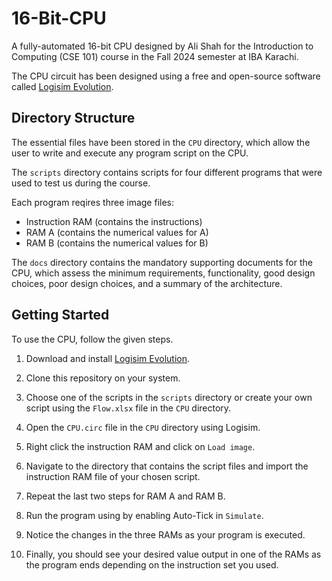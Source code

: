 # 16-Bit-CPU

A fully-automated 16-bit CPU designed by Ali Shah for the Introduction to Computing (CSE 101) course in the Fall 2024 semester at IBA Karachi.

The CPU circuit has been designed using a free and open-source software called [Logisim Evolution](https://github.com/logisim-evolution/).

## Directory Structure

The essential files have been stored in the `CPU` directory, which allow the user to write and execute any program script on the CPU.

The `scripts` directory contains scripts for four different programs that were used to test us during the course.

Each program reqires three image files:
- Instruction RAM (contains the instructions)
- RAM A (contains the numerical values for A)
- RAM B (contains the numerical values for B)

The `docs` directory contains the mandatory supporting documents for the CPU, which assess the minimum requirements, functionality, good design choices, poor design choices, and a  summary of the architecture.

## Getting Started

To use the CPU, follow the given steps.

1. Download and install [Logisim Evolution](https://github.com/logisim-evolution/).

2. Clone this repository on your system.

3. Choose one of the scripts in the `scripts` directory or create your own script using the `Flow.xlsx` file in the `CPU` directory.

4. Open the `CPU.circ` file in the `CPU` directory using Logisim.

5. Right click the instruction RAM and click on `Load image`.

6. Navigate to the directory that contains the script files and import the instruction RAM file of your chosen script.

7. Repeat the last two steps for RAM A and RAM B.

8. Run the program using by enabling Auto-Tick in `Simulate`.

9. Notice the changes in the three RAMs as your program is executed.

10. Finally, you should see your desired value output in one of the RAMs as the program ends depending on the instruction set you used.
